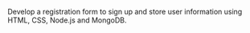 Develop a registration form to sign up
and store user information using HTML,
CSS, Node.js and MongoDB.

